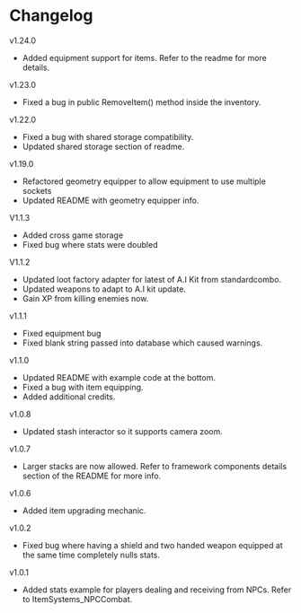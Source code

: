 # Changelog

v1.24.0

* Added equipment support for items. Refer to the readme for more details.

v1.23.0

* Fixed a bug in public RemoveItem() method inside the inventory.

v1.22.0

* Fixed a bug with shared storage compatibility.
* Updated shared storage section of readme.

v1.19.0

* Refactored geometry equipper to allow equipment to use multiple sockets
* Updated README with geometry equipper info.

V1.1.3

* Added cross game storage
* Fixed bug where stats were doubled

V1.1.2

* Updated loot factory adapter for latest of A.I Kit from standardcombo.
* Updated weapons to adapt to A.I kit update.
* Gain XP from killing enemies now.

v1.1.1

* Fixed equipment bug
* Fixed blank string passed into database which caused warnings.

v1.1.0

* Updated README with example code at the bottom.
* Fixed a bug with item equipping.
* Added additional credits.

v1.0.8

* Updated stash interactor so it supports camera zoom.

v1.0.7

* Larger stacks are now allowed. Refer to framework components details section of the README for more info.

v1.0.6

* Added item upgrading mechanic.

v1.0.2

* Fixed bug where having a shield and two handed weapon equipped at the same time completely nulls stats.

v1.0.1

* Added stats example for players dealing and receiving from NPCs. Refer to ItemSystems_NPCCombat.
